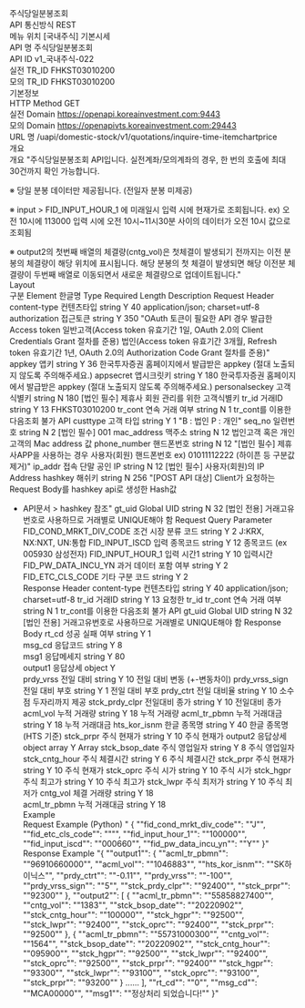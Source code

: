 주식당일분봉조회						
API 통신방식	REST					
메뉴 위치	[국내주식] 기본시세					
API 명	주식당일분봉조회					
API ID	v1_국내주식-022					
실전 TR_ID	FHKST03010200					
모의 TR_ID	FHKST03010200					
기본정보						
HTTP Method	GET					
실전 Domain	https://openapi.koreainvestment.com:9443					
모의 Domain	https://openapivts.koreainvestment.com:29443					
URL 명	/uapi/domestic-stock/v1/quotations/inquire-time-itemchartprice					
개요						
개요	"주식당일분봉조회 API입니다. 
실전계좌/모의계좌의 경우, 한 번의 호출에 최대 30건까지 확인 가능합니다.

※ 당일 분봉 데이터만 제공됩니다. (전일자 분봉 미제공)

※ input &gt; FID_INPUT_HOUR_1 에 미래일시 입력 시에 현재가로 조회됩니다.
ex) 오전 10시에 113000 입력 시에 오전 10시~11시30분 사이의 데이터가 오전 10시 값으로 조회됨

※ output2의 첫번째 배열의 체결량(cntg_vol)은 첫체결이 발생되기 전까지는 이전 분봉의 체결량이 해당 위치에 표시됩니다. 
해당 분봉의 첫 체결이 발생되면 해당 이전분 체결량이 두번째 배열로 이동되면서 새로운 체결량으로 업데이트됩니다."					
Layout						
구분	Element	한글명	Type	Required	Length	Description
Request Header	content-type	컨텐츠타입	string	Y	40	application/json; charset=utf-8
    authorization	접근토큰	string	Y	350	"OAuth 토큰이 필요한 API 경우 발급한 Access token 
일반고객(Access token 유효기간 1일, OAuth 2.0의 Client Credentials Grant 절차를 준용) 
법인(Access token 유효기간 3개월, Refresh token 유효기간 1년, OAuth 2.0의 Authorization Code Grant 절차를 준용)"
    appkey	앱키	string	Y	36	한국투자증권 홈페이지에서 발급받은 appkey (절대 노출되지 않도록 주의해주세요.)
    appsecret	앱시크릿키	string	Y	180	한국투자증권 홈페이지에서 발급받은 appkey (절대 노출되지 않도록 주의해주세요.)
    personalseckey	고객식별키	string	N	180	[법인 필수] 제휴사 회원 관리를 위한 고객식별키
    tr_id	거래ID	string	Y	13	FHKST03010200
    tr_cont	연속 거래 여부	string	N	1	tr_cont를 이용한 다음조회 불가 API
    custtype	고객 타입	string	Y	1	"B : 법인 
P : 개인"
    seq_no	일련번호	string	N	2	[법인 필수] 001
    mac_address	맥주소	string	N	12	법인고객 혹은 개인고객의 Mac address 값
    phone_number	핸드폰번호	string	N	12	"[법인 필수] 제휴사APP을 사용하는 경우 사용자(회원) 핸드폰번호 
ex) 01011112222 (하이픈 등 구분값 제거)"
    ip_addr	접속 단말 공인 IP	string	N	12	[법인 필수] 사용자(회원)의 IP Address
    hashkey	해쉬키	string	N	256	"[POST API 대상] Client가 요청하는 Request Body를 hashkey api로 생성한 Hash값 
* API문서 > hashkey 참조"
    gt_uid	Global UID	string	N	32	[법인 전용] 거래고유번호로 사용하므로 거래별로 UNIQUE해야 함
Request Query Parameter	FID_COND_MRKT_DIV_CODE	조건 시장 분류 코드	string	Y	2	J:KRX, NX:NXT, UN:통합
    FID_INPUT_ISCD	입력 종목코드	string	Y	12	종목코드 (ex 005930 삼성전자)
    FID_INPUT_HOUR_1	입력 시간1	string	Y	10	입력시간
    FID_PW_DATA_INCU_YN	과거 데이터 포함 여부 	string	Y	2	 
    FID_ETC_CLS_CODE	기타 구분 코드	string	Y	2	 
Response Header	content-type	컨텐츠타입	string	Y	40	application/json; charset=utf-8
    tr_id	거래ID	string	Y	13	요청한 tr_id
    tr_cont	연속 거래 여부	string	N	1	tr_cont를 이용한 다음조회 불가 API
    gt_uid	Global UID	string	N	32	[법인 전용] 거래고유번호로 사용하므로 거래별로 UNIQUE해야 함
Response Body	rt_cd	성공 실패 여부	string	Y	1	 
    msg_cd	응답코드	string	Y	8	 
    msg1	응답메세지	string	Y	80	 
    output1	응답상세	object	Y	 	
    prdy_vrss	전일 대비	string	Y	10	전일 대비 변동 (+-변동차이)
    prdy_vrss_sign	전일 대비 부호	string	Y	1	전일 대비 부호
    prdy_ctrt	전일 대비율	string	Y	10	소수점 두자리까지 제공
    stck_prdy_clpr	전일대비 종가	string	Y	10	전일대비 종가
    acml_vol	누적 거래량	string	Y	18	누적 거래량
    acml_tr_pbmn	누적 거래대금	string	Y	18	누적 거래대금
    hts_kor_isnm	한글 종목명	string	Y	40	한글 종목명 (HTS 기준)
    stck_prpr	주식 현재가	string	Y	10	주식 현재가
    output2	응답상세	object array	Y	 	Array
    stck_bsop_date	주식 영업일자	string	Y	8	주식 영업일자
    stck_cntg_hour	주식 체결시간	string	Y	6	주식 체결시간
    stck_prpr	주식 현재가	string	Y	10	주식 현재가
    stck_oprc	주식 시가	string	Y	10	주식 시가
    stck_hgpr	주식 최고가	string	Y	10	주식 최고가
    stck_lwpr	주식 최저가	string	Y	10	주식 최저가
    cntg_vol	체결 거래량	string	Y	18	
    acml_tr_pbmn	누적 거래대금	string	Y	18	
Example						
Request Example (Python)	" {
            ""fid_cond_mrkt_div_code"": ""J"",
            ""fid_etc_cls_code"": """",
            ""fid_input_hour_1"": ""100000"",
            ""fid_input_iscd"": ""000660"",
            ""fid_pw_data_incu_yn"": ""Y""
 }"					
Response Example	"{
        ""output1"": {
            ""acml_tr_pbmn"": ""96910660000"",
            ""acml_vol"": ""1046883"",
            ""hts_kor_isnm"": ""SK하이닉스"",
            ""prdy_ctrt"": ""-0.11"",
            ""prdy_vrss"": ""-100"",
            ""prdy_vrss_sign"": ""5"",
            ""stck_prdy_clpr"": ""92400"",
            ""stck_prpr"": ""92300""
        },
        ""output2"": [
            {
                ""acml_tr_pbmn"": ""55858827400"",
                ""cntg_vol"": ""1383"",
                ""stck_bsop_date"": ""20220902"",
                ""stck_cntg_hour"": ""100000"",
                ""stck_hgpr"": ""92500"",
                ""stck_lwpr"": ""92400"",
                ""stck_oprc"": ""92400"",
                ""stck_prpr"": ""92500""
            },
            {
                ""acml_tr_pbmn"": ""55731000300"",
                ""cntg_vol"": ""1564"",
                ""stck_bsop_date"": ""20220902"",
                ""stck_cntg_hour"": ""095900"",
                ""stck_hgpr"": ""92500"",
                ""stck_lwpr"": ""92400"",
                ""stck_oprc"": ""92500"",
                ""stck_prpr"": ""92400""
                              ""stck_hgpr"": ""93300"",
                ""stck_lwpr"": ""93100"",
                ""stck_oprc"": ""93100"",
                ""stck_prpr"": ""93200""
            }
            ......
        ],
        ""rt_cd"": ""0"",
         ""msg_cd"": ""MCA00000"",
         ""msg1"": ""정상처리 되었습니다!""
 }"					
